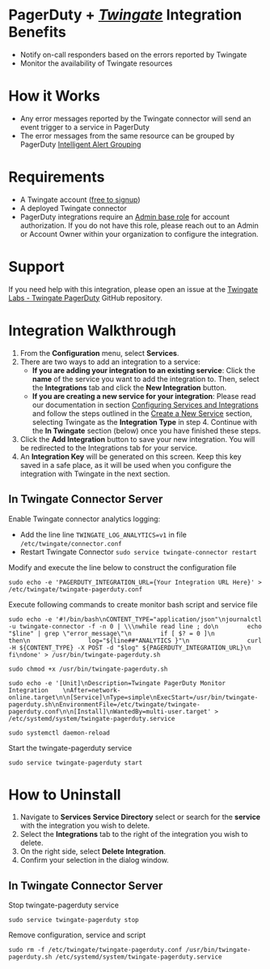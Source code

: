 # PagerDuty + [***Twingate***](https://www.twingate.com/?utm_source=pagerduty&utm_medium=partner&utm_campaign=integrations) Integration Benefits

* Notify on-call responders based on the errors reported by Twingate
* Monitor the availability of Twingate resources

# How it Works

* Any error messages reported by the Twingate connector will send an event trigger to a service in PagerDuty
* The error messages from the same resource can be grouped by PagerDuty [Intelligent Alert Grouping](https://support.pagerduty.com/docs/intelligent-alert-grouping)


# Requirements

* A Twingate account ([free to signup](https://auth.twingate.com/signup/?utm_source=pagerduty&utm_medium=partner&utm_campaign=integrations))
* A deployed Twingate connector
* PagerDuty integrations require an [Admin base role](https://support.pagerduty.com/docs/user-roles) for account authorization. If you do not have this role, please reach out to an Admin or Account Owner within your organization to configure the integration.

# Support

If you need help with this integration, please open an issue at the [Twingate Labs - Twingate PagerDuty](https://github.com/Twingate-Labs/twingate-pagerduty/issues) GitHub repository.

# Integration Walkthrough

1. From the **Configuration** menu, select **Services**.
2. There are two ways to add an integration to a service:
    * **If you are adding your integration to an existing service**: Click the **name** of the service you want to add the integration to. Then, select the **Integrations** tab and click the **New Integration** button.
    * **If you are creating a new service for your integration**: Please read our documentation in section [Configuring Services and Integrations](https://support.pagerduty.com/docs/services-and-integrations#section-configuring-services-and-integrations) and follow the steps outlined in the [Create a New Service](https://support.pagerduty.com/docs/services-and-integrations#section-create-a-new-service) section, selecting Twingate as the **Integration Type** in step 4. Continue with the **In Twingate** section (below) once you have finished these steps.
4. Click the **Add Integration** button to save your new integration. You will be redirected to the Integrations tab for your service.
5. An **Integration Key** will be generated on this screen. Keep this key saved in a safe place, as it will be used when you configure the integration with Twingate in the next section.

## In Twingate Connector Server
Enable Twingate connector analytics logging:
-   Add the line line `TWINGATE_LOG_ANALYTICS=v1` in file `/etc/twingate/connector.conf`
-   Restart Twingate Connector `sudo service twingate-connector restart`

Modify and execute the line below to construct the configuration file
```
sudo echo -e 'PAGERDUTY_INTEGRATION_URL={Your Integration URL Here}' > /etc/twingate/twingate-pagerduty.conf
```

Execute following commands to create monitor bash script and service file
```
sudo echo -e '#!/bin/bash\nCONTENT_TYPE="application/json"\njournalctl -u twingate-connector -f -n 0 | \\\nwhile read line ; do\n        echo "$line" | grep \"error_message\"\n        if [ $? = 0 ]\n        then\n                log="${line##*ANALYTICS }"\n                curl -H ${CONTENT_TYPE} -X POST -d "$log" ${PAGERDUTY_INTEGRATION_URL}\n        fi\ndone' > /usr/bin/twingate-pagerduty.sh

sudo chmod +x /usr/bin/twingate-pagerduty.sh

sudo echo -e '[Unit]\nDescription=Twingate PagerDuty Monitor Integration	\nAfter=network-online.target\n\n[Service]\nType=simple\nExecStart=/usr/bin/twingate-pagerduty.sh\nEnvironmentFile=/etc/twingate/twingate-pagerduty.conf\n\n[Install]\nWantedBy=multi-user.target' > /etc/systemd/system/twingate-pagerduty.service

sudo systemctl daemon-reload 
```


Start the twingate-pagerduty service
```
sudo service twingate-pagerduty start
```

# How to Uninstall

1. Navigate to **Services** **Service Directory** select or search for the **service** with the integration you wish to delete.
2. Select the **Integrations** tab to the right of the integration you wish to delete.
3. On the right side, select **Delete Integration**.
4. Confirm your selection in the dialog window.

## In Twingate Connector Server
Stop twingate-pagerduty service
```
sudo service twingate-pagerduty stop
```

Remove configuration, service and script
```
sudo rm -f /etc/twingate/twingate-pagerduty.conf /usr/bin/twingate-pagerduty.sh /etc/systemd/system/twingate-pagerduty.service
```
